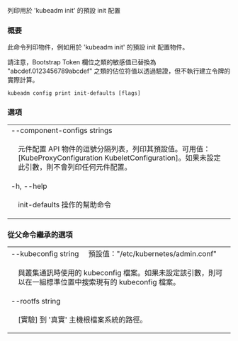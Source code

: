 <!--
The file is auto-generated from the Go source code of the component using a generic
[generator](https://github.com/kubernetes-sigs/reference-docs/). To learn how
to generate the reference documentation, please read
[Contributing to the reference documentation](/docs/contribute/generate-ref-docs/).
To update the reference conent, please follow the 
[Contributing upstream](/docs/contribute/generate-ref-docs/contribute-upstream/)
guide. You can file document formatting bugs against the
[reference-docs](https://github.com/kubernetes-sigs/reference-docs/) project.
-->

<!-- 
Print default init configuration, that can be used for 'kubeadm init' 
-->
列印用於 'kubeadm init' 的預設 init 配置

<!--
### Synopsis
-->
### 概要

<!--
This command prints objects such as the default init configuration that is used for 'kubeadm init'.
-->

此命令列印物件，例如用於 'kubeadm init' 的預設 init 配置物件。

<!--
<p>Note that sensitive values like the Bootstrap Token fields are replaced with placeholder values like "abcdef.0123456789abcdef" in order to pass validation but
not perform the real computation for creating a token.
-->

<p>請注意，Bootstrap Token 欄位之類的敏感值已替換為 "abcdef.0123456789abcdef" 之類的佔位符值以透過驗證，但不執行建立令牌的實際計算。

```
kubeadm config print init-defaults [flags]
```

<!--
### Options
-->

### 選項

   <table style="width: 100%; table-layout: fixed;">
<colgroup>
<col span="1" style="width: 10px;" />
<col span="1" />
</colgroup>
<tbody>

<tr>
<td colspan="2">--component-configs strings</td>
</tr>
<tr>
<td></td><td style="line-height: 130%; word-wrap: break-word;">
<!--
<p>A comma-separated list for component config API objects to print the default values for. Available values: [KubeProxyConfiguration KubeletConfiguration]. If this flag is not set, no component configs will be printed.</p>
-->
<p>元件配置 API 物件的逗號分隔列表，列印其預設值。可用值：[KubeProxyConfiguration KubeletConfiguration]。如果未設定此引數，則不會列印任何元件配置。</p>
</td>
</tr>

<tr>
<td colspan="2">-h, --help</td>
</tr>
<tr>
<td></td><td style="line-height: 130%; word-wrap: break-word;">
<!--
<p>help for init-defaults</p>
-->
<p>init-defaults 操作的幫助命令</p>
</td>
</tr>

</tbody>
</table>

<!--
### Options inherited from parent commands
-->

### 從父命令繼承的選項

   <table style="width: 100%; table-layout: fixed;">
<colgroup>
<col span="1" style="width: 10px;" />
<col span="1" />
</colgroup>
<tbody>

<tr>
<td colspan="2">
<!--
--kubeconfig string&nbsp;&nbsp;&nbsp;&nbsp;&nbsp;Default: "/etc/kubernetes/admin.conf"
-->
--kubeconfig string&nbsp;&nbsp;&nbsp;&nbsp;&nbsp;預設值："/etc/kubernetes/admin.conf"
</td>
</tr>
<tr>
<td></td><td style="line-height: 130%; word-wrap: break-word;">
<!--
<p>The kubeconfig file to use when talking to the cluster. If the flag is not set, a set of standard locations can be searched for an existing kubeconfig file.</p>
-->
<p>與叢集通訊時使用的 kubeconfig 檔案。如果未設定該引數，則可以在一組標準位置中搜索現有的 kubeconfig 檔案。</p>
</td>
</tr>

<tr>
<td colspan="2">--rootfs string</td>
</tr>
<tr>
<td></td><td style="line-height: 130%; word-wrap: break-word;">
<!--
<p>[EXPERIMENTAL] The path to the 'real' host root filesystem.</p>
-->
<p>[實驗] 到 '真實' 主機根檔案系統的路徑。</p>
</td>
</tr>

</tbody>
</table>

